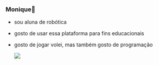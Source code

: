 ### Monique👋

- sou aluna de robótica
- gosto de usar essa plataforma para fins educacionais
- gosto de jogar volei, mas também gosto de programação


  ![](https://media1.tenor.com/m/GhiNS-Tjqz0AAAAC/kiyoko-kiyoko-shimizu.gif)
